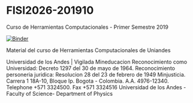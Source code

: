 # FISI2026-201910
Curso de Herramientas Computacionales - Primer Semestre 2019



[![Binder](https://mybinder.org/badge.svg)](https://mybinder.org/v2/gh/ComputoCienciasUniandes/FISI2026-201910/master)

Material del curso de Herramientas Computacionales de Uniandes


Universidad de los Andes | Vigilada Mineducacion Reconocimiento como Universidad: Decreto 1297 del 30 de mayo de 1964. Reconocimiento personeria juridica: Resolucion 28 del 23 de febrero de 1949 Minjusticia. Carrera 1 18A-10, Bloque Ip. Bogota - Colombia. A.A. 4976-12340. Telephone +571 3324500. Fax +571 3324516 Universidad de los Andes - Faculty of Science- Department of Physics

